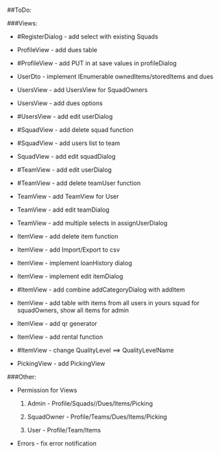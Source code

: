 
 ##ToDo:

###Views:

<ul>
<li><p>#RegisterDialog - add select with existing Squads</p></li>
<li><p>ProfileView - add dues table</p></li>
<li><p>#ProfileView - add PUT in at save values in  profileDialog</p></li>
<li><p>UserDto - implement IEnumerable ownedItems/storedItems and dues</p></li>
<li><p>UsersView - add UsersView for SquadOwners</p></li>
<li><p>UsersView - add dues options</p></li>
<li><p>#UsersView - add edit userDialog</p></li>
<li><p>#SquadView - add delete squad function</p></li>
<li><p>#SquadView - add users list to team</p></li>
<li><p>SquadView - add edit squadDialog</p></li>
<li><p>#TeamView - add edit userDialog</p></li>
<li><p>#TeamView - add delete teamUser function</p></li>
<li><p>TeamView - add TeamView for User</p></li>
<li><p>TeamView - add edit teamDialog</p></li>
<li><p>TeamView - add multiple selects in assignUserDialog</p></li>
<li><p>ItemView - add delete item function</p></li>
<li><p>ItemView - add Import/Export to csv</p></li>
<li><p>ItemView - implement loanHistory dialog</p></li>
<li><p>ItemView - implement edit itemDialog</p></li>
<li><p>#ItemView - add combine addCategoryDialog with addItem</p></li>
<li><p>ItemView - add table with items from all users in yours squad for squadOwners, show all items for admin</p></li>
<li><p>ItemView - add qr generator</p></li>
<li><p>ItemView - add rental function</p></li>
<li><p>#ItemView - change QualityLevel ==> QualityLevelName</p></li>
<li><p>PickingView - add PickingView</p></li>
</ul>


###Other:
<ul>
<li><p>Permission for Views</p></li> 
<ol>
<li><p>Admin - Profile/Squads//Dues/Items/Picking</p></li>
<li><p>SquadOwner - Profile/Teams/Dues/Items/Picking</p></li>
<li><p>User - Profile/Team/Items</p></li>  
</ol>
<li><p>Errors - fix error notification</p></li>
</ul>

